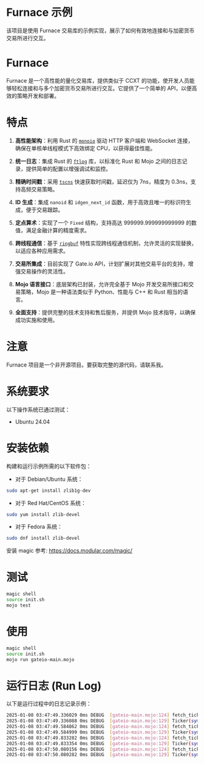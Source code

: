 # Furnace 示例

该项目是使用 Furnace 交易库的示例实现，展示了如何有效地连接和与加密货币交易所进行交互。

# Furnace

Furnace 是一个高性能的量化交易库，提供类似于 CCXT 的功能，使开发人员能够轻松连接和与多个加密货币交易所进行交互。它提供了一个简单的 API，以便高效的策略开发和部署。

# 特点

1. **高性能架构**：利用 Rust 的 [`monoio`](https://github.com/bytedance/monoio) 驱动 HTTP 客户端和 WebSocket 连接，确保在单核单线程模式下高效绑定 CPU，以获得最佳性能。

2. **统一日志**：集成 Rust 的 [`ftlog`](https://github.com/nonconvextech/ftlog) 库，以标准化 Rust 和 Mojo 之间的日志记录，提供简单的配置以增强调试和监控。

3. **精确时间戳**：采用 [`tscns`](https://github.com/f0cii/tscns-rs) 快速获取时间戳，延迟仅为 7ns，精度为 0.3ns，支持高频交易策略。

4. **ID 生成**：集成 `nanoid` 和 `idgen_next_id` 函数，用于高效且唯一的标识符生成，便于交易跟踪。

5. **定点算术**：实现了一个 `Fixed` 结构，支持高达 999999.999999999999 的数值，满足金融计算的精度需求。

6. **跨线程通信**：基于 [`ringbuf`](https://github.com/agerasev/ringbuf) 特性实现跨线程通信机制，允许灵活的实现替换，以适应各种应用需求。

7. **交易所集成**：目前实现了 Gate.io API，计划扩展对其他交易平台的支持，增强交易操作的灵活性。

8. **Mojo 语言接口**：底层架构已封装，允许完全基于 Mojo 开发交易所接口和交易策略，Mojo 是一种语法类似于 Python、性能与 C++ 和 Rust 相当的语言。

9. **全面支持**：提供完整的技术支持和售后服务，并提供 Mojo 技术指导，以确保成功实施和使用。

# 注意

Furnace 项目是一个非开源项目。要获取完整的源代码，请联系我。

# 系统要求

以下操作系统已通过测试：

* Ubuntu 24.04

# 安装依赖

构建和运行示例所需的以下软件包：

* 对于 Debian/Ubuntu 系统：

```bash
sudo apt-get install zlib1g-dev
```

* 对于 Red Hat/CentOS 系统：

```bash
sudo yum install zlib-devel
```

* 对于 Fedora 系统：

```bash
sudo dnf install zlib-devel
```

安装 magic
参考: https://docs.modular.com/magic/

# 测试
```bash
magic shell
source init.sh
mojo test
```

# 使用

```bash
magic shell
source init.sh
mojo run gateio-main.mojo
```

# 运行日志 (Run Log)

以下是运行过程中的日志记录示例：

```bash
2025-01-08 03:47:49.336029 0ms DEBUG  [gateio-main.mojo:124] fetch_ticker Time: 45.928654ms
2025-01-08 03:47:49.336088 0ms DEBUG  [gateio-main.mojo:129] Ticker(symbol=BTC_USDT, timestamp=1736308069336, datetime=1970-01-01T00:00:00.000000+00:00, high=101969.1, low=96131, bid=96295.6, bidVolume=0, ask=96299.6, askVolume=0, vwap=0, open=0, close=96295.6, last=96295.6, previousClose=0)
2025-01-08 03:47:49.584862 0ms DEBUG  [gateio-main.mojo:124] fetch_ticker Time: 47.310287ms
2025-01-08 03:47:49.584999 0ms DEBUG  [gateio-main.mojo:129] Ticker(symbol=BTC_USDT, timestamp=1736308069584, datetime=1970-01-01T00:00:00.000000+00:00, high=101969.1, low=96131, bid=96295.6, bidVolume=0, ask=96299.6, askVolume=0, vwap=0, open=0, close=96295.6, last=96295.6, previousClose=0)
2025-01-08 03:47:49.833282 0ms DEBUG  [gateio-main.mojo:124] fetch_ticker Time: 46.603162ms
2025-01-08 03:47:49.833354 0ms DEBUG  [gateio-main.mojo:129] Ticker(symbol=BTC_USDT, timestamp=1736308069833, datetime=1970-01-01T00:00:00.000000+00:00, high=101969.1, low=96131, bid=96295.6, bidVolume=0, ask=96299.6, askVolume=0, vwap=0, open=0, close=96295.6, last=96295.6, previousClose=0)
2025-01-08 03:47:50.080156 0ms DEBUG  [gateio-main.mojo:124] fetch_ticker Time: 45.994368ms
2025-01-08 03:47:50.080282 0ms DEBUG  [gateio-main.mojo:129] Ticker(symbol=BTC_USDT, timestamp=1736308070080, datetime=1970-01-01T00:00:00.000000+00:00, high=101969.1, low=96131, bid=96295.6, bidVolume=0, ask=96299.6, askVolume=0, vwap=0, open=0, close=96295.6, last=96295.6, previousClose=0)
```